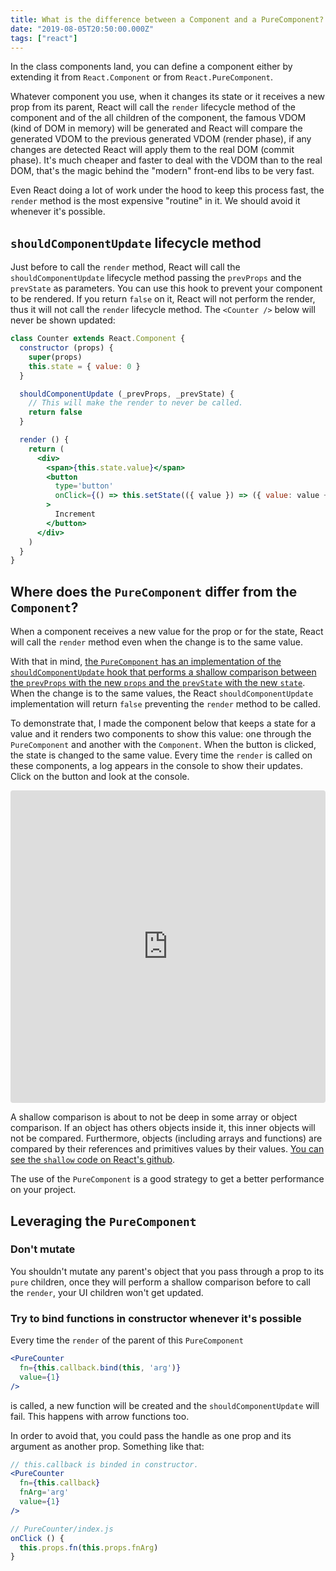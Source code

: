 ```yaml
---
title: What is the difference between a Component and a PureComponent?
date: "2019-08-05T20:50:00.000Z"
tags: ["react"]
---
```


In the class components land, you can define a component either by extending it from `React.Component` or from `React.PureComponent`.

Whatever component you use, when it changes its state or it receives a new prop from its parent, React will call the `render` lifecycle method of the component and of the all children of the component, the famous VDOM (kind of DOM in memory) will be generated and React will compare the generated VDOM to the previous generated VDOM (render phase), if any changes are detected React will apply them to the real DOM (commit phase). It's much cheaper and faster to deal with the VDOM than to the real DOM, that's the magic behind the "modern" front-end libs to be very fast.

Even React doing a lot of work under the hood to keep this process fast, the `render` method is the most expensive "routine" in it. We should avoid it whenever it's possible.

## `shouldComponentUpdate` lifecycle method

Just before to call the `render` method, React will call the `shouldComponentUpdate` lifecycle method passing the `prevProps` and the `prevState` as parameters. You can use this hook to prevent your component to be rendered. If you return `false` on it, React will not perform the render, thus it will not call the `render` lifecycle method. The `<Counter />` below will never be shown updated:

```jsx
class Counter extends React.Component {
  constructor (props) {
    super(props)
    this.state = { value: 0 }
  }

  shouldComponentUpdate (_prevProps, _prevState) {
    // This will make the render to never be called.
    return false
  }

  render () {
    return (
      <div>
        <span>{this.state.value}</span>
        <button
          type='button'
          onClick={() => this.setState(({ value }) => ({ value: value + 1 }))}
        >
          Increment
        </button>
      </div>
    )
  }
}
```

## Where does the `PureComponent` differ from the `Component`?

When a component receives a new value for the prop or for the state, React will call the `render` method even when the change is to the same value.

With that in mind, [the `PureComponent` has an implementation of the `shouldComponentUpdate` hook that performs a shallow comparison between the `prevProps` with the new `props` and the `prevState` with the new `state`](https://github.com/facebook/react/blob/0c1ec049f8832d1c27f876844666fda393036800/packages/react-reconciler/src/ReactFiberClassComponent.js#L297-L301). When the change is to the same values, the React `shouldComponentUpdate` implementation will return `false` preventing the `render` method to be called.

To demonstrate that, I made the component below that keeps a state for a value and it renders two components to show this value: one through the `PureComponent` and another with the `Component`. When the button is clicked, the state is changed to the same value. Every time the `render` is called on these components, a log appears in the console to show their updates. Click on the button and look at the console.

<iframe src="https://codesandbox.io/embed/tender-gauss-020um?expanddevtools=1&fontsize=14&hidenavigation=1&moduleview=1&view=preview" title="component-x-purecomponent" allow="geolocation; microphone; camera; midi; vr; accelerometer; gyroscope; payment; ambient-light-sensor; encrypted-media" style="width:100%; height:500px; border:0; border-radius: 4px; overflow:hidden;" sandbox="allow-modals allow-forms allow-popups allow-scripts allow-same-origin"></iframe>

A shallow comparison is about to not be deep in some array or object comparison. If an object has others objects inside it, this inner objects will not be compared. Furthermore, objects (including arrays and functions) are compared by their references and primitives values by their values. [You can see the `shallow` code on React's github](https://github.com/facebook/react/blob/42794557ca44a8c05c71aab698d44d1294236538/packages/shared/shallowEqual.js).

The use of the `PureComponent` is a good strategy to get a better performance on your project.

## Leveraging the `PureComponent`

### Don't mutate

You shouldn't mutate any parent's object that you pass through a prop to its `pure` children, once they will perform a shallow comparison before to call the `render`, your UI children won't get updated.

### Try to bind functions in constructor whenever it's possible

Every time the `render` of the parent of this `PureComponent`
```jsx
<PureCounter
  fn={this.callback.bind(this, 'arg')}
  value={1}
/>
```
is called, a new function will be created and the `shouldComponentUpdate` will fail. This happens with arrow functions too.

In order to avoid that, you could pass the handle as one prop and its argument as another prop. Something like that:
```jsx
// this.callback is binded in constructor.
<PureCounter
  fn={this.callback}
  fnArg='arg'
  value={1}
/>

// PureCounter/index.js
onClick () {
  this.props.fn(this.props.fnArg)
}
```
